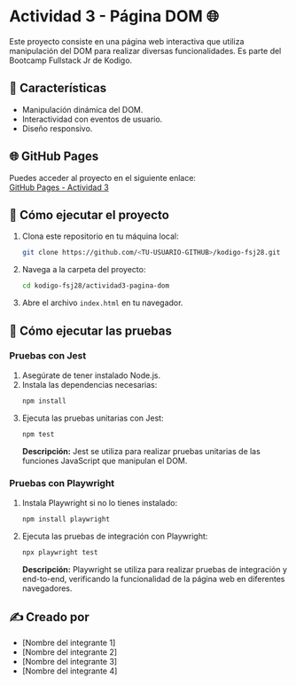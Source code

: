 # Actividad 3 - Página DOM 🌐

Este proyecto consiste en una página web interactiva que utiliza manipulación del DOM para realizar diversas funcionalidades. Es parte del Bootcamp Fullstack Jr de Kodigo.

## 🌟 Características

- Manipulación dinámica del DOM.
- Interactividad con eventos de usuario.
- Diseño responsivo.

## 🌐 GitHub Pages

Puedes acceder al proyecto en el siguiente enlace:  
[GitHub Pages - Actividad 3](https://franklinrony.github.io/kodigo-fsj28/actividad3-pagina-dom/)

## 🚀 Cómo ejecutar el proyecto

1. Clona este repositorio en tu máquina local:
   ```bash
   git clone https://github.com/<TU-USUARIO-GITHUB>/kodigo-fsj28.git
   ```
2. Navega a la carpeta del proyecto:
   ```bash
   cd kodigo-fsj28/actividad3-pagina-dom
   ```
3. Abre el archivo `index.html` en tu navegador.

## 🧪 Cómo ejecutar las pruebas

### Pruebas con Jest

1. Asegúrate de tener instalado Node.js.
2. Instala las dependencias necesarias:
   ```bash
   npm install
   ```
3. Ejecuta las pruebas unitarias con Jest:
   ```bash
   npm test
   ```
   **Descripción:** Jest se utiliza para realizar pruebas unitarias de las funciones JavaScript que manipulan el DOM.

### Pruebas con Playwright

1. Instala Playwright si no lo tienes instalado:
   ```bash
   npm install playwright
   ```
2. Ejecuta las pruebas de integración con Playwright:
   ```bash
   npx playwright test
   ```
   **Descripción:** Playwright se utiliza para realizar pruebas de integración y end-to-end, verificando la funcionalidad de la página web en diferentes navegadores.

## ✍️ Creado por

- [Nombre del integrante 1]
- [Nombre del integrante 2]
- [Nombre del integrante 3]
- [Nombre del integrante 4]
